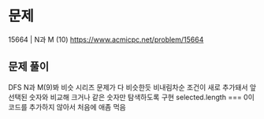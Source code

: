 # 문제

15664 | N과 M (10)
https://www.acmicpc.net/problem/15664

## 문제 풀이

DFS
N과 M(9)봐 비슷 시리즈 문제가 다 비슷한듯
비내림차순 조건이 새로 추가돼서 앞 선택된 숫자와 비교해 크거나 같은 숫자만 탐색하도록 구현
selected.length === 0이 코드를 추가하지 않아서 처음에 애좀 먹음
